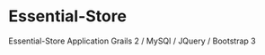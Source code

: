 Essential-Store
===============

Essential-Store Application Grails 2 / MySQl / JQuery / Bootstrap 3
